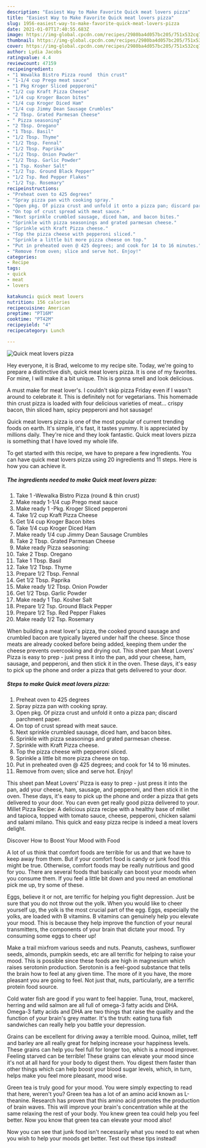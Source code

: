 ```yaml
---
description: "Easiest Way to Make Favorite Quick meat lovers pizza"
title: "Easiest Way to Make Favorite Quick meat lovers pizza"
slug: 1956-easiest-way-to-make-favorite-quick-meat-lovers-pizza
date: 2021-01-07T17:40:55.683Z
image: https://img-global.cpcdn.com/recipes/2980ba4d057bc205/751x532cq70/quick-meat-lovers-pizza-recipe-main-photo.jpg
thumbnail: https://img-global.cpcdn.com/recipes/2980ba4d057bc205/751x532cq70/quick-meat-lovers-pizza-recipe-main-photo.jpg
cover: https://img-global.cpcdn.com/recipes/2980ba4d057bc205/751x532cq70/quick-meat-lovers-pizza-recipe-main-photo.jpg
author: Lydia Jacobs
ratingvalue: 4.4
reviewcount: 47159
recipeingredient:
- "1 Wewalka Bistro Pizza round  thin crust"
- "1-1/4 cup Prego meat sauce"
- "1 Pkg Kroger Sliced pepperoni"
- "1/2 cup Kraft Pizza Cheese"
- "1/4 cup Kroger Bacon bites"
- "1/4 cup Kroger Diced Ham"
- "1/4 cup Jimmy Dean Sausage Crumbles"
- "2 Tbsp. Grated Parmesan Cheese"
- " Pizza seasoning"
- "2 Tbsp. Oregano"
- "1 Tbsp. Basil"
- "1/2 Tbsp. Thyme"
- "1/2 Tbsp. Fennal"
- "1/2 Tbsp. Paprika"
- "1/2 Tbsp. Onion Powder"
- "1/2 Tbsp. Garlic Powder"
- "1 Tsp. Kosher Salt"
- "1/2 Tsp. Ground Black Pepper"
- "1/2 Tsp. Red Pepper Flakes"
- "1/2 Tsp. Rosemary"
recipeinstructions:
- "Preheat oven to 425 degrees"
- "Spray pizza pan with cooking spray."
- "Open pkg. Of pizza crust and unfold it onto a pizza pan; discard parchment paper."
- "On top of crust spread with meat sauce."
- "Next sprinkle crumbled sausage, diced ham, and bacon bites."
- "Sprinkle with pizza seasonings and grated parmesan cheese."
- "Sprinkle with Kraft Pizza cheese."
- "Top the pizza cheese with pepperoni sliced."
- "Sprinkle a little bit more pizza cheese on top."
- "Put in preheated oven @ 425 degrees; and cook for 14 to 16 minutes."
- "Remove from oven; slice and serve hot. Enjoy!"
categories:
- Recipe
tags:
- quick
- meat
- lovers

katakunci: quick meat lovers 
nutrition: 156 calories
recipecuisine: American
preptime: "PT16M"
cooktime: "PT42M"
recipeyield: "4"
recipecategory: Lunch

---
```



![Quick meat lovers pizza](https://img-global.cpcdn.com/recipes/2980ba4d057bc205/751x532cq70/quick-meat-lovers-pizza-recipe-main-photo.jpg)

Hey everyone, it is Brad, welcome to my recipe site. Today, we're going to prepare a distinctive dish, quick meat lovers pizza. It is one of my favorites. For mine, I will make it a bit unique. This is gonna smell and look delicious.

A must make for meat lover&#39;s. I couldn&#39;t skip pizza Friday even if I wasn&#39;t around to celebrate it. This is definitely not for vegetarians. This homemade thin crust pizza is loaded with four delicious varieties of meat… crispy bacon, thin sliced ham, spicy pepperoni and hot sausage!

Quick meat lovers pizza is one of the most popular of current trending foods on earth. It's simple, it's fast, it tastes yummy. It is appreciated by millions daily. They're nice and they look fantastic. Quick meat lovers pizza is something that I have loved my whole life.


To get started with this recipe, we have to prepare a few ingredients. You can have quick meat lovers pizza using 20 ingredients and 11 steps. Here is how you can achieve it.

<!--inarticleads1-->

##### The ingredients needed to make Quick meat lovers pizza:

1. Take 1 -Wewalka Bistro Pizza (round &amp; thin crust)
1. Make ready 1-1/4 cup Prego meat sauce
1. Make ready 1 -Pkg. Kroger Sliced pepperoni
1. Take 1/2 cup Kraft Pizza Cheese
1. Get 1/4 cup Kroger Bacon bites
1. Take 1/4 cup Kroger Diced Ham
1. Make ready 1/4 cup Jimmy Dean Sausage Crumbles
1. Take 2 Tbsp. Grated Parmesan Cheese
1. Make ready  Pizza seasoning:
1. Take 2 Tbsp. Oregano
1. Take 1 Tbsp. Basil
1. Take 1/2 Tbsp. Thyme
1. Prepare 1/2 Tbsp. Fennal
1. Get 1/2 Tbsp. Paprika
1. Make ready 1/2 Tbsp. Onion Powder
1. Get 1/2 Tbsp. Garlic Powder
1. Make ready 1 Tsp. Kosher Salt
1. Prepare 1/2 Tsp. Ground Black Pepper
1. Prepare 1/2 Tsp. Red Pepper Flakes
1. Make ready 1/2 Tsp. Rosemary


When building a meat lover&#39;s pizza, the cooked ground sausage and crumbled bacon are typically layered under half the cheese. Since those meats are already cooked before being added, keeping them under the cheese prevents overcooking and drying out. This sheet pan Meat Lovers&#39; Pizza is easy to prep - just press it into the pan, add your cheese, ham, sausage, and pepperoni, and then stick it in the oven. These days, it&#39;s easy to pick up the phone and order a pizza that gets delivered to your door. 

<!--inarticleads2-->

##### Steps to make Quick meat lovers pizza:

1. Preheat oven to 425 degrees
1. Spray pizza pan with cooking spray.
1. Open pkg. Of pizza crust and unfold it onto a pizza pan; discard parchment paper.
1. On top of crust spread with meat sauce.
1. Next sprinkle crumbled sausage, diced ham, and bacon bites.
1. Sprinkle with pizza seasonings and grated parmesan cheese.
1. Sprinkle with Kraft Pizza cheese.
1. Top the pizza cheese with pepperoni sliced.
1. Sprinkle a little bit more pizza cheese on top.
1. Put in preheated oven @ 425 degrees; and cook for 14 to 16 minutes.
1. Remove from oven; slice and serve hot. Enjoy!


This sheet pan Meat Lovers&#39; Pizza is easy to prep - just press it into the pan, add your cheese, ham, sausage, and pepperoni, and then stick it in the oven. These days, it&#39;s easy to pick up the phone and order a pizza that gets delivered to your door. You can even get really good pizza delivered to your. Millet Pizza Recipe: A delicious pizza recipe with a healthy base of millet and tapioca, topped with tomato sauce, cheese, pepperoni, chicken salami and salami milano. This quick and easy pizza recipe is indeed a meat lovers delight. 

Discover How to Boost Your Mood with Food


A lot of us think that comfort foods are terrible for us and that we have to keep away from them. But if your comfort food is candy or junk food this might be true. Otherwise, comfort foods may be really nutritious and good for you. There are several foods that basically can boost your moods when you consume them. If you feel a little bit down and you need an emotional pick me up, try some of these.

Eggs, believe it or not, are terrific for helping you fight depression. Just be sure that you do not throw out the yolk. When you would like to cheer yourself up, the yolk is the most crucial part of the egg. Eggs, especially the yolks, are loaded with B vitamins. B vitamins can genuinely help you elevate your mood. This is because they help improve the function of your neural transmitters, the components of your brain that dictate your mood. Try consuming some eggs to cheer up!

Make a trail mixfrom various seeds and nuts. Peanuts, cashews, sunflower seeds, almonds, pumpkin seeds, etc are all terrific for helping to raise your mood. This is possible since these foods are high in magnesium which raises serotonin production. Serotonin is a feel-good substance that tells the brain how to feel at any given time. The more of it you have, the more pleasant you are going to feel. Not just that, nuts, particularly, are a terrific protein food source.

Cold water fish are good if you want to feel happier. Tuna, trout, mackerel, herring and wild salmon are all full of omega-3 fatty acids and DHA. Omega-3 fatty acids and DHA are two things that raise the quality and the function of your brain's grey matter. It's the truth: eating tuna fish sandwiches can really help you battle your depression. 

Grains can be excellent for driving away a terrible mood. Quinoa, millet, teff and barley are all really great for helping increase your happiness levels. These grains can help you feel full for longer too, which is a mood improver. Feeling starved can be terrible! These grains can elevate your mood since it's not at all hard for your body to digest them. You digest them faster than other things which can help boost your blood sugar levels, which, in turn, helps make you feel more pleasant, mood wise.

Green tea is truly good for your mood. You were simply expecting to read that here, weren't you? Green tea has a lot of an amino acid known as L-theanine. Research has proven that this amino acid promotes the production of brain waves. This will improve your brain's concentration while at the same relaxing the rest of your body. You knew green tea could help you feel better. Now you know that green tea can elevate your mood also!

Now you can see that junk food isn't necessarily what you need to eat when you wish to help your moods get better. Test out  these tips  instead!

